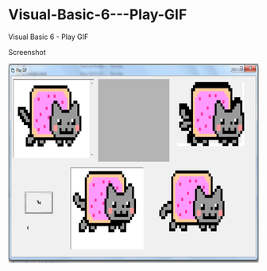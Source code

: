 # Visual-Basic-6---Play-GIF
Visual Basic 6 - Play GIF

Screenshot
<div>
  <center>
    <img src=https://github.com/romadebrian/Visual-Basic-6---Play-GIF/blob/main/Screenshot.png width=700 height=400 />
</div>
